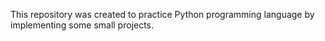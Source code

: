 This repository was created to practice Python programming language by implementing some small projects.